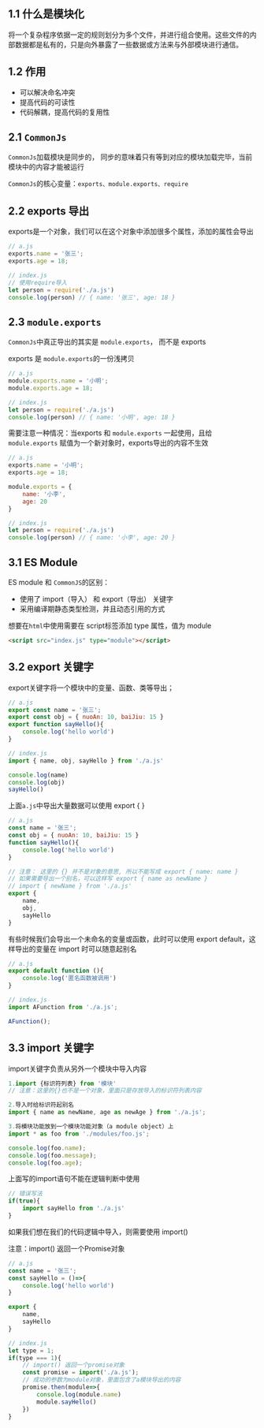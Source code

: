 ## 1.1 什么是模块化

将一个复杂程序依据一定的规则划分为多个文件，并进行组合使用。这些文件的内部数据都是私有的，只是向外暴露了一些数据或方法来与外部模块进行通信。

## 1.2 作用 

-   可以解决命名冲突
-   提高代码的可读性
-   代码解耦，提高代码的复用性

  

## 2.1 `CommonJs`

`CommonJs`加载模块是同步的， 同步的意味着只有等到对应的模块加载完毕，当前模块中的内容才能被运行

`CommonJs`的核心变量：` exports、module.exports、require `

## 2.2  exports 导出

 exports是一个对象，我们可以在这个对象中添加很多个属性，添加的属性会导出

```js
// a.js
exports.name = '张三';
exports.age = 18;
```

```js
// index.js
// 使用require导入
let person = require('./a.js')
console.log(person) // { name: '张三', age: 18 }
```



## 2.3  `module.exports` 

`CommonJs`中真正导出的其实是 `module.exports`， 而不是 exports

exports 是  `module.exports`的一份浅拷贝

```js
// a.js
module.exports.name = '小明';
module.exports.age = 18;
```

```js
// index.js
let person = require('./a.js')
console.log(person) // { name: '小明', age: 18 }
```

需要注意一种情况：当exports 和 `module.exports` 一起使用，且给 `module.exports` 赋值为一个新对象时，exports导出的内容不生效

```js
// a.js
exports.name = '小明';
exports.age = 18;

module.exports = {
	name: '小李',
	age: 20
}
```

```js
// index.js
let person = require('./a.js')
console.log(person) // { name: '小李', age: 20 }
```



## 3.1 ES Module

ES module 和 `CommonJS`的区别：

-    使用了 import（导入） 和 export（导出） 关键字 
-    采用编译期静态类型检测，并且动态引用的方式 

想要在`html`中使用需要在 script标签添加 type 属性，值为 module

```html
<script src="index.js" type="module"></script>
```



## 3.2 export 关键字

 export关键字将一个模块中的变量、函数、类等导出； 

```js
// a.js
export const name = '张三';
export const obj = { nuoAn: 10, baiJiu: 15 }
export function sayHello(){
	console.log('hello world')
}
```

```js
// index.js
import { name, obj, sayHello } from './a.js'

console.log(name)
console.log(obj)
sayHello()
```

上面`a.js`中导出大量数据可以使用 export { } 

```js
// a.js
const name = '张三';
const obj = { nuoAn: 10, baiJiu: 15 }
function sayHello(){
	console.log('hello world')
}

// 注意： 这里的 {} 并不是对象的意思, 所以不能写成 export { name: name }
// 如果需要导出一个别名，可以这样写 export { name as newName }
// import { newName } from './a.js'
export {
	name,
	obj,
	sayHello
}
```

有些时候我们会导出一个未命名的变量或函数，此时可以使用 export default，这样导出的变量在 import 时可以随意起别名

```js
// a.js
export default function (){
	console.log('匿名函数被调用')
}
```

```js
// index.js
import AFunction from './a.js';

AFunction();
```



## 3.3 import 关键字

 import关键字负责从另外一个模块中导入内容 

```js
1.import {标识符列表} from '模块'
// 注意：这里的{}也不是一个对象，里面只是存放导入的标识符列表内容

2.导入时给标识符起别名
import { name as newName, age as newAge } from './a.js';

3.将模块功能放到一个模块功能对象（a module object）上
import * as foo from './modules/foo.js';

console.log(foo.name);
console.log(foo.message);
console.log(foo.age);
```

上面写的import语句不能在逻辑判断中使用

```js
// 错误写法
if(true){
    import sayHello from './a.js'
}
```

如果我们想在我们的代码逻辑中导入，则需要使用 import()

注意：import() 返回一个Promise对象

```js
// a.js
const name = '张三';
const sayHello = ()=>{
	console.log('hello world')
}

export {
	name,
	sayHello
}
```

```js
// index.js
let type = 1;
if(type === 1){
	// import() 返回一个promise对象
	const promise = import('./a.js');
	// 成功的参数为module对象，里面包含了a模块导出的内容
	promise.then(module=>{
		console.log(module.name)
		module.sayHello()
	})
}

```


